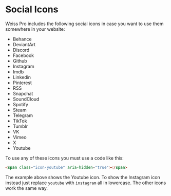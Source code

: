 # Social Icons

Weiss Pro includes the following social icons in case you want to use them somewhere in your website:

* Behance
* DeviantArt
* Discord
* Facebook
* Github
* Instagram
* Imdb
* Linkedin
* Pinterest
* RSS
* Snapchat
* SoundCloud
* Spotify
* Steam
* Telegram
* TikTok
* Tumblr
* VK
* Vimeo
* X
* Youtube

To use any of these icons you must use a code like this:

```html
<span class="icon-youtube" aria-hidden="true"></span>
```

The example above shows the Youtube icon. To show the Instagram icon instead just replace `youtube` with `instagram` all in lowercase. The other icons work the same way.
